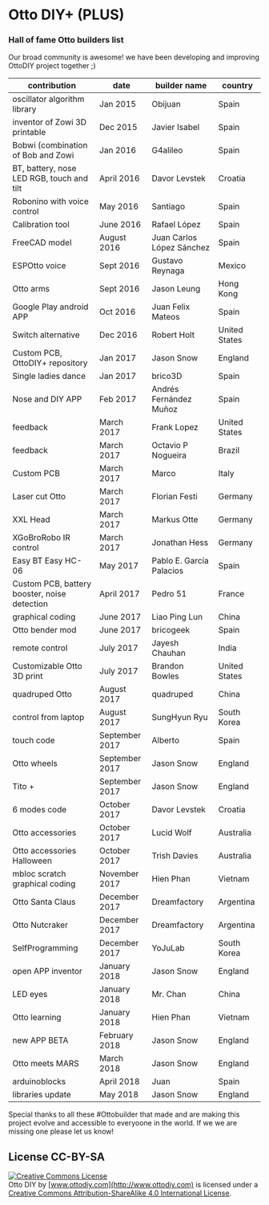 
# Otto DIY+ (PLUS)


### Hall of fame Otto builders list
Our broad community is awesome! we have been developing and improving OttoDIY project together ;)

| contribution  | date | builder name | country |
| --- | --- | --- | --- |
| oscillator algorithm library| Jan 2015 | Obijuan | Spain  |
| inventor of Zowi 3D printable | Dec 2015  | Javier Isabel |Spain |
| Bobwi (combination of Bob and Zowi  | Jan 2016  |G4alileo |Spain  |
| BT, battery, nose LED RGB, touch and tilt | April 2016 |Davor Levstek  |Croatia |
| Robonino with voice control |May 2016|Santiago|Spain |
| Calibration tool  | June 2016 |Rafael López  |Spain |
| FreeCAD model|August 2016|Juan Carlos López Sánchez |Spain |
| ESPOtto voice | Sept 2016 |Gustavo Reynaga |Mexico|
| Otto arms |Sept 2016|Jason Leung| Hong Kong |
| Google Play android APP  | Oct 2016 |Juan Felix Mateos |Spain |
| Switch alternative |Dec 2016|Robert Holt |United States |
| Custom PCB, OttoDIY+ repository | Jan 2017 |Jason Snow |England |
| Single ladies dance| Jan 2017  |brico3D |Spain |
| Nose and DIY APP |Feb 2017|Andrés Fernández Muñoz|Spain |
| feedback  | March 2017   |Frank Lopez |United States |
| feedback | March 2017  |Octavio P Nogueira |Brazil  |
| Custom PCB | 	March 2017 |Marco|Italy |
| Laser cut Otto |March 2017|Florian Festi|Germany |
| XXL Head |March 2017|Markus Otte |Germany |
| XGoBroRobo IR control |March 2017|Jonathan Hess |Germany |
| Easy BT Easy HC-06 | May 2017  |Pablo E. García Palacios  |Spain |
| Custom PCB, battery booster, noise detection | April 2017|Pedro 51|France |
| graphical coding  | June 2017  |Liao Ping Lun  |China |
| Otto bender mod| June 2017  |bricogeek |Spain |
| remote control | July 2017  |Jayesh Chauhan |India  |
| Customizable Otto 3D print |July 2017|Brandon Bowles |United States |
| quadruped Otto | August 2017  |quadruped |China |
| control from laptop | August 2017  |SungHyun Ryu |South Korea |
| touch code | September 2017  |Alberto |Spain |
| Otto wheels | September 2017 |Jason Snow |England |
| Tito +| September 2017 |Jason Snow |England |
| 6 modes code | October 2017  |Davor Levstek  |Croatia |
| Otto accessories| October 2017  |Lucid Wolf|Australia |
| Otto accessories Halloween  | October 2017  |Trish Davies  |Australia |
| mbloc scratch graphical coding| November 2017  |Hien Phan |Vietnam |
| Otto Santa Claus| December 2017  |Dreamfactory  |Argentina |
| Otto Nutcraker| December 2017  |Dreamfactory  |Argentina |
| SelfProgramming| December 2017  |YoJuLab  |South Korea |
| open APP inventor | January 2018 |Jason Snow |England |
| LED eyes | January 2018 |Mr. Chan|China |
| Otto learning| January 2018  |Hien Phan |Vietnam |
| new APP BETA | February 2018 |Jason Snow |England |
| Otto meets MARS | March 2018 |Jason Snow |England |
| arduinoblocks | April 2018 |Juan |Spain |
| libraries update | May 2018 |Jason Snow |England |

Special thanks to all these #Ottobuilder that made and are making this project evolve and accessible to everyoone in the world. If we we are missing one please let us know!



## License CC-BY-SA
<a rel="license" href="http://creativecommons.org/licenses/by-sa/4.0/"><img alt="Creative Commons License" style="border-width:0" src="https://i.creativecommons.org/l/by-sa/4.0/88x31.png" /></a><br /><span xmlns:dct="http://purl.org/dc/terms/" property="dct:title">Otto DIY</span> by <a xmlns:cc="http://creativecommons.org/ns#"  property="cc:attributionName"> [www.ottodiy.com](http://www.ottodiy.com) </a> is licensed under a <a rel="license" href="http://creativecommons.org/licenses/by-sa/4.0/">Creative Commons Attribution-ShareAlike 4.0 International License</a>.
